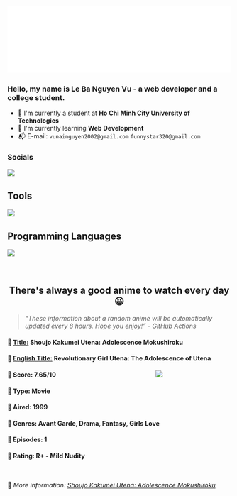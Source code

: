 
<img src="svg/nai.svg" />

<br />

<h3>Hello, my name is <strong>Le Ba Nguyen Vu</strong> - a web developer and a college student.</h3>

- 🏫 I'm currently a student at **Ho Chi Minh City University of Technologies**
- 👀 I'm currently learning **Web Development**
- 📬 E-mail: `vunainguyen2002@gmail.com` `funnystar320@gmail.com`


<h3>Socials</h3>
<a target="_blank" href="https://instagram.com/vu.le1352"><img src="https://img.shields.io/badge/Instagram-%23E4405F.svg?style=for-the-badge&logo=Instagram&logoColor=white" /></a>

<p>
  <h2>Tools</h2>
  <a href="https://skillicons.dev">
    <img src="https://skillicons.dev/icons?i=git,dotnet,mongodb,express,react,nodejs,bootstrap,tailwind,laravel,docker&theme=dark" />
  </a>

  <br />

  <h2>Programming Languages</h2>

  <a href="https://skillicons.dev">
    <img src="https://skillicons.dev/icons?i=javascript,typescript,html,css,cs,php&theme=dark" />
  </a>
</p>

<br />

<h2 align="center">There's always a good anime to watch every day 😀</h2>

<blockquote>
<i>
<q>These information about a random anime will be automatically updated every 8 hours. Hope you enjoy!</q> - GitHub Actions
</i>
</blockquote>

<h4>
  <strong>🥭 <u>Title:</u></strong> Shoujo Kakumei Utena: Adolescence Mokushiroku
</h4>

<h4>🌿 <u>English Title:</u> Revolutionary Girl Utena: The Adolescence of Utena</h4>

<img align="right" width="170" src=https://cdn.myanimelist.net/images/anime/1268/107516.jpg />

<h4>🌱 Score: 7.65/10</h4>

<h4>🌲 Type: Movie</h4>

<h4>🌴 Aired: 1999</h4>

<h4>🌵 Genres: Avant Garde, Drama, Fantasy, Girls Love</h4>

<h4>🥑 Episodes: 1</h4>

<h4>🍏 Rating: R+ - Mild Nudity</h4>

<br />

🍂 *More information: [Shoujo Kakumei Utena: Adolescence Mokushiroku](https://myanimelist.net/anime/441/Shoujo_Kakumei_Utena__Adolescence_Mokushiroku)*
    